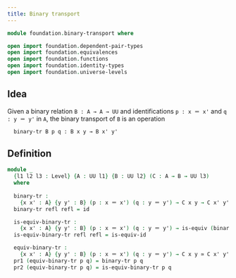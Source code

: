 ```yaml
---
title: Binary transport
---
```


```agda
module foundation.binary-transport where

open import foundation.dependent-pair-types
open import foundation.equivalences
open import foundation.functions
open import foundation.identity-types
open import foundation.universe-levels
```

## Idea

Given a binary relation `B : A → A → UU` and identifications `p : x ＝ x'` and `q : y ＝ y'` in `A`, the binary transport of `B` is an operation

```md
  binary-tr B p q : B x y → B x' y'
```

## Definition

```agda
module _
  {l1 l2 l3 : Level} {A : UU l1} {B : UU l2} (C : A → B → UU l3)
  where
  
  binary-tr :
    {x x' : A} {y y' : B} (p : x ＝ x') (q : y ＝ y') → C x y → C x' y'
  binary-tr refl refl = id

  is-equiv-binary-tr :
    {x x' : A} {y y' : B} (p : x ＝ x') (q : y ＝ y') → is-equiv (binary-tr p q)
  is-equiv-binary-tr refl refl = is-equiv-id

  equiv-binary-tr :
    {x x' : A} {y y' : B} (p : x ＝ x') (q : y ＝ y') → C x y ≃ C x' y'
  pr1 (equiv-binary-tr p q) = binary-tr p q
  pr2 (equiv-binary-tr p q) = is-equiv-binary-tr p q
```
